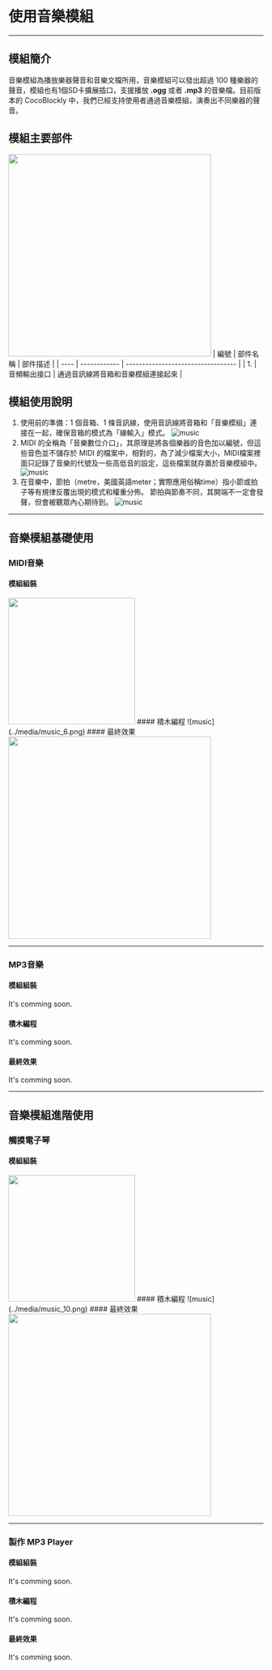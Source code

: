 # 使用音樂模組

---

## 模組簡介
音樂模組為播放樂器聲音和音樂文檔所用，音樂模組可以發出超過 100 種樂器的聲音，模組也有1個SD卡擴展插口，支援播放 **.ogg** 或者 **.mp3** 的音樂檔。目前版本的 CocoBlockly 中，我們已經支持使用者通過音樂模組，演奏出不同樂器的聲音。
## 模組主要部件
<img src="../media/music_1.jpg" width="400"/>
<!-- pagebreak -->
| 編號 | 部件名稱     | 部件描述                           |
| ---- | ------------ | ---------------------------------- |
| 1.   | 音頻輸出接口 | 通過音訊線將音箱和音樂模組連接起來 |

## 模組使用說明
1. 使用前的準備：1 個音箱、1 條音訊線，使用音訊線將音箱和「音樂模組」連接在一起，確保音箱的模式為「線輸入」模式。
   ![music](../media/music_2.png)
2. MIDI 的全稱為「音樂數位介口」，其原理是將各個樂器的音色加以編號，但這些音色並不儲存於 MIDI 的檔案中，相對的，為了減少檔案大小，MIDI檔案裡面只記錄了音樂的代號及一些高低音的設定，這些檔案就存置於音樂模組中。
   ![music](../media/music_3.png)
3. 在音樂中，節拍（metre，美國英語meter；實際應用俗稱time）指小節或拍子等有規律反覆出現的模式和權重分佈。 節拍與節奏不同，其開端不一定會發聲，但會被聽眾內心期待到。
   ![music](../media/music_4.png)

---

##  音樂模組基礎使用
### MIDI音樂
#### 模組組裝
<img src="../media/music_5.jpg" width="250"/>
#### 積木編程
![music](../media/music_6.png)
#### 最終效果
<img src="../media/music_7.png" width="400"/>

---

### MP3音樂
#### 模組組裝
It's comming soon.
#### 積木編程
It's comming soon.
#### 最終效果
It's comming soon.

---

##  音樂模組進階使用
### 觸摸電子琴
#### 模組組裝
<img src="../media/music_8.jpg" width="250"/>
#### 積木編程
![music](../media/music_10.png)
#### 最終效果
<img src="../media/music_9.png" width="400"/>

---

### 製作 MP3 Player
#### 模組組裝
It's comming soon.
#### 積木編程
It's comming soon.
#### 最終效果
It's comming soon.
